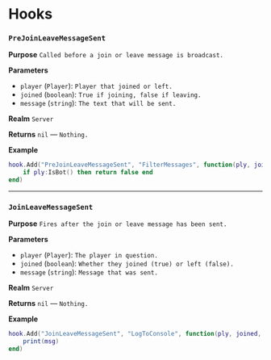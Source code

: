 # Hooks

### `PreJoinLeaveMessageSent`

**Purpose**
`Called before a join or leave message is broadcast.`

**Parameters**

* `player` (`Player`): `Player that joined or left.`
* `joined` (`boolean`): `True if joining, false if leaving.`
* `message` (`string`): `The text that will be sent.`

**Realm**
`Server`

**Returns**
`nil` — `Nothing.`

**Example**

```lua
hook.Add("PreJoinLeaveMessageSent", "FilterMessages", function(ply, joined, msg)
    if ply:IsBot() then return false end
end)
```

---

### `JoinLeaveMessageSent`

**Purpose**
`Fires after the join or leave message has been sent.`

**Parameters**

* `player` (`Player`): `The player in question.`
* `joined` (`boolean`): `Whether they joined (true) or left (false).`
* `message` (`string`): `Message that was sent.`

**Realm**
`Server`

**Returns**
`nil` — `Nothing.`

**Example**

```lua
hook.Add("JoinLeaveMessageSent", "LogToConsole", function(ply, joined, msg)
    print(msg)
end)
```
